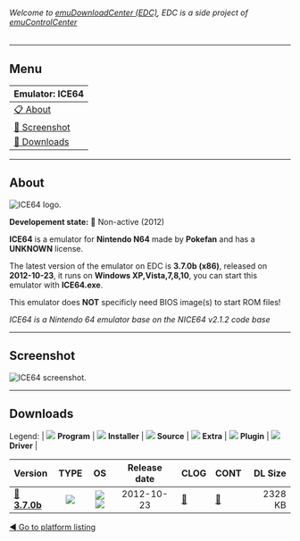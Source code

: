 ###### Welcome to [emuDownloadCenter (EDC)](https://github.com/PhoenixInteractiveNL/emuDownloadCenter/wiki/), EDC is a side project of [emuControlCenter](https://github.com/PhoenixInteractiveNL/emuControlCenter/wiki/)
***
## Menu
| **Emulator: ICE64** |
|:---------|
| [:clipboard: About](#about) |
| [:sunrise: Screenshot](#screenshot) |
| [:floppy_disk: Downloads](#downloads) |
***
## About
![](https://github.com/PhoenixInteractiveNL/emuDownloadCenter/wiki/images_emulator/ice64_logo_200.jpg "ICE64 logo.")

**Developement state:** :red_circle: Non-active (2012)

**ICE64** is a emulator for **Nintendo N64** made by **Pokefan** and has a **UNKNOWN** license.

The latest version of the emulator on EDC is **3.7.0b (x86)**, released on **2012-10-23**, it runs on **Windows XP,Vista,7,8,10**, you can start this emulator with **ICE64.exe**.

This emulator does **NOT** specificly need BIOS image(s) to start ROM files!

_ICE64 is a Nintendo 64 emulator base on the NICE64 v2.1.2 code base_
***
## Screenshot
![](https://raw.githubusercontent.com/PhoenixInteractiveNL/emuDownloadCenter/master/hooks/ice64/emulator_screen_01.jpg "ICE64 screenshot.")
***
## Downloads
Legend:
| ![](https://raw.githubusercontent.com/wiki/PhoenixInteractiveNL/emuDownloadCenter/images_misc/icon_program_24.png) **Program** | 
![](https://raw.githubusercontent.com/wiki/PhoenixInteractiveNL/emuDownloadCenter/images_misc/icon_installer_24.png) **Installer** | 
![](https://raw.githubusercontent.com/wiki/PhoenixInteractiveNL/emuDownloadCenter/images_misc/icon_source_code_24.png) **Source** | 
![](https://raw.githubusercontent.com/wiki/PhoenixInteractiveNL/emuDownloadCenter/images_misc/icon_extra_24.png) **Extra** | 
![](https://raw.githubusercontent.com/wiki/PhoenixInteractiveNL/emuDownloadCenter/images_misc/icon_plugin_24.png) **Plugin** | 
![](https://raw.githubusercontent.com/wiki/PhoenixInteractiveNL/emuDownloadCenter/images_misc/icon_driver_24.png) **Driver** | 
 
| Version  | TYPE | OS | Release date  | CLOG | CONT | DL Size  |
|:---------|:----:|:--:|:-------------:|:-----|:-----|---------:|
| [:floppy_disk: **3.7.0b**](https://github.com/PhoenixInteractiveNL/edc-repo0004/raw/master/ice64/3.7.0b.7z) | ![](https://raw.githubusercontent.com/wiki/PhoenixInteractiveNL/emuDownloadCenter/images_misc/icon_program_24.png) | ![](https://raw.githubusercontent.com/wiki/PhoenixInteractiveNL/emuDownloadCenter/images_misc/logo_windows_24.png)![](https://raw.githubusercontent.com/wiki/PhoenixInteractiveNL/emuDownloadCenter/images_misc/icon_32-bit_24.png) | 2012-10-23 | [:page_facing_up:](https://github.com/PhoenixInteractiveNL/edc-repo0004/blob/master/ice64/3.7.0b_changelog.txt) | [:mag_right:](https://github.com/PhoenixInteractiveNL/edc-repo0004/blob/master/ice64/3.7.0b_contents.txt) | 2328 KB |

[:arrow_backward: Go to platform listing](https://github.com/PhoenixInteractiveNL/emuDownloadCenter/wiki/EDC-Platform-List)
